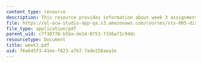 ```yaml
---
content_type: resource
description: This resource provides information about week 3 assignments.
file: https://ol-ocw-studio-app-qa.s3.amazonaws.com/courses/sts-005-disease-and-society-in-america-fall-2005/f6e645f341eef823a7b77ade258aea1e_week3.pdf
file_type: application/pdf
parent_uid: c7f30778-b5ba-de14-0753-7336a71c94dc
resourcetype: Document
title: week3.pdf
uid: f6e645f3-41ee-f823-a7b7-7ade258aea1e
---
```

